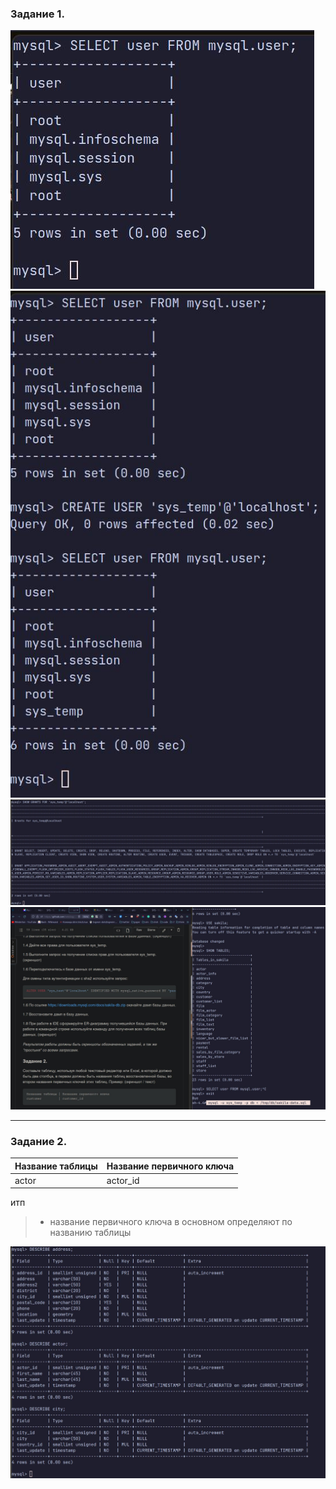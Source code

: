 ### Задание 1.

![](/Database/img/ddl_dml_1.jpg)
![](/Database/img/ddl_dml_2.jpg)
![](/Database/img/ddl_dml_3.jpg)
![](/Database/img/ddl_dml_4.jpg)

---
### Задание 2.

|Название таблицы | Название первичного ключа|
|--|--|
|actor| actor_id |
итп

> * название первичного ключа в основном определяют по названию таблицы

![](/Database/img/ddl_dml_5.jpg)




